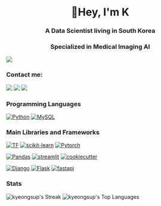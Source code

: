 <h1 align="center">👋Hey, I'm K</h1>
<h3 align="center">A Data Scientist living in South Korea</h3>
<h3 align="center">Specialized in Medical Imaging AI</h3>


[![](https://img.shields.io/badge/개발자_포트폴리오-61A234?style=for-the-badge&logo=codementor&logoColor=white)](https://kyeongsupchoi.github.io)

### Contact me: 

[![](https://img.shields.io/badge/LinkedIn-0077B5?style=for-the-badge&logo=linkedin&logoColor=white)](https://www.linkedin.com/in/kyeongsup-choi/)
[![](https://img.shields.io/badge/Blog-800000?style=for-the-badge&logo=blogger&logoColor=white)](https://kyeongsupchoi.github.io)
[![](https://img.shields.io/badge/Kaggle-20BEFF?style=for-the-badge&logo=Kaggle&logoColor=white)](https://www.kaggle.com/kyeongsupchoi)

### Programming Languages

[![Python](https://img.shields.io/badge/-Python-306998?logo=python&logoColor=white&style=for-the-badge)](#)
[![MySQL](https://img.shields.io/badge/MySQL-00758F?style=for-the-badge&logo=mysql&logoColor=white)](#)

### Main Libraries and Frameworks
[![TF](https://img.shields.io/badge/TensorFlow-FFA800?style=for-the-badge&logo=tensorflow&logoColor=white)](#) 
[![scikit-learn](https://img.shields.io/badge/scikit−learn-29ABE2.svg?&style=for-the-badge&logo=scikitlearn&logoColor=white)](#)
[![Pytorch](https://img.shields.io/badge/Pytorch-DB3C18?style=for-the-badge&logo=pytorch&logoColor=white)](#) 

[![Pandas](https://img.shields.io/badge/pandas-23026E38?&style=for-the-badge&logo=pandas&logoColor=white)](#)
[![streamlit](https://img.shields.io/badge/streamlit-f63366.svg?&style=for-the-badge&logo=streamlit&logoColor=white)](#)
[![cookiecutter](https://img.shields.io/badge/cookiecutter-DCAF18?&style=for-the-badge&logo=cookiecutter&logoColor=white)](#)

[![Django](https://img.shields.io/badge/Django-092E20?style=for-the-badge&logo=django&logoColor=white)](#)
[![Flask](https://img.shields.io/badge/Flask-734f96?style=for-the-badge&logo=flask&logoColor=white)](#) 
[![fastapi](https://img.shields.io/badge/fastapi-05998b.svg?&style=for-the-badge&logo=fastapi&logoColor=white)](#)   



### Stats
![kyeongsup's Streak](https://github-readme-streak-stats.herokuapp.com/?user=kyeongsupchoi&theme=tokyonight&hide_border=false)
![kyeongsup's Top Languages](https://github-readme-stats.vercel.app/api/top-langs/?username=kyeongsupchoi&theme=tokyonight&show_icons=true&hide_border=false&layout=compact)
